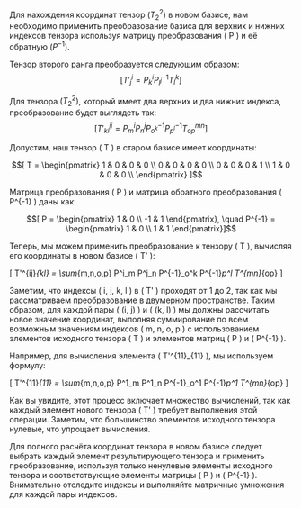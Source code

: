 Для нахождения координат тензор $( T^2_2)$ в новом базисе, нам необходимо применить преобразование базиса для верхних и нижних индексов тензора используя матрицу преобразования \( P \) и её обратную $( P^{-1})$.

Тензор второго ранга преобразуется следующим образом:
$$[T'^i_j= P^i_k P^{-1}_{l^j} T^k_l]$$

Для тензора $( T^2_2 )$, который имеет два верхних и два нижних индекса, преобразование будет выглядеть так:
$$[ T'^{ij}_{kl} = P^i_m P^j_n P^{-1}_{o^k} P^{-1}_{p^l} T^{mn}_{op}]$$

Допустим, наш тензор \( T \) в старом базисе имеет координаты:

$$[ T = \begin{pmatrix}
1 & 0 & 0 & 0 \\
0 & 0 & 0 & 0 \\
0 & 0 & 0 & 1 \\
1 & 0 & 0 & 0 \\
\end{pmatrix} ]$$

Матрица преобразования \( P \) и матрица обратного преобразования \( P^{-1} \) даны как:

$$[ P = \begin{pmatrix}
1 & 0 \\
-1 & 1
\end{pmatrix}, \quad P^{-1} = \begin{pmatrix}
1 & 0 \\
1 & 1
\end{pmatrix}]$$

Теперь, мы можем применить преобразование к тензору \( T \), вычисляя его координаты в новом базисе \( T' \):

\[ T'^{ij}_{kl} = \sum_{m,n,o,p} P^i_m P^j_n P^{-1}_o^k P^{-1}_p^l T^{mn}_{op} \]

Заметим, что индексы \( i, j, k, l \) в \( T' \) проходят от 1 до 2, так как мы рассматриваем преобразование в двумерном пространстве. Таким образом, для каждой пары \( (i, j) \) и \( (k, l) \) мы должны рассчитать новое значение координат, выполняя суммирование по всем возможным значениям индексов \( m, n, o, p \) с использованием элементов исходного тензора \( T \) и элементов матриц \( P \) и \( P^{-1} \).

Например, для вычисления элемента \( T'^{11}_{11} \), мы используем формулу:

\[ T'^{11}_{11} = \sum_{m,n,o,p} P^1_m P^1_n P^{-1}_o^1 P^{-1}_p^1 T^{mn}_{op} \]

Как вы увидите, этот процесс включает множество вычислений, так как каждый элемент нового тензора \( T' \) требует выполнения этой операции. Заметим, что большинство элементов исходного тензора нулевые, что упрощает вычисления.

Для полного расчёта координат тензора в новом базисе следует выбрать каждый элемент результирующего тензора и применить преобразование, используя только ненулевые элементы исходного тензора и соответствующие элементы матрицы \( P \) и \( P^{-1} \). Внимательно отследите индексы и выполняйте матричные умножения для каждой пары индексов.